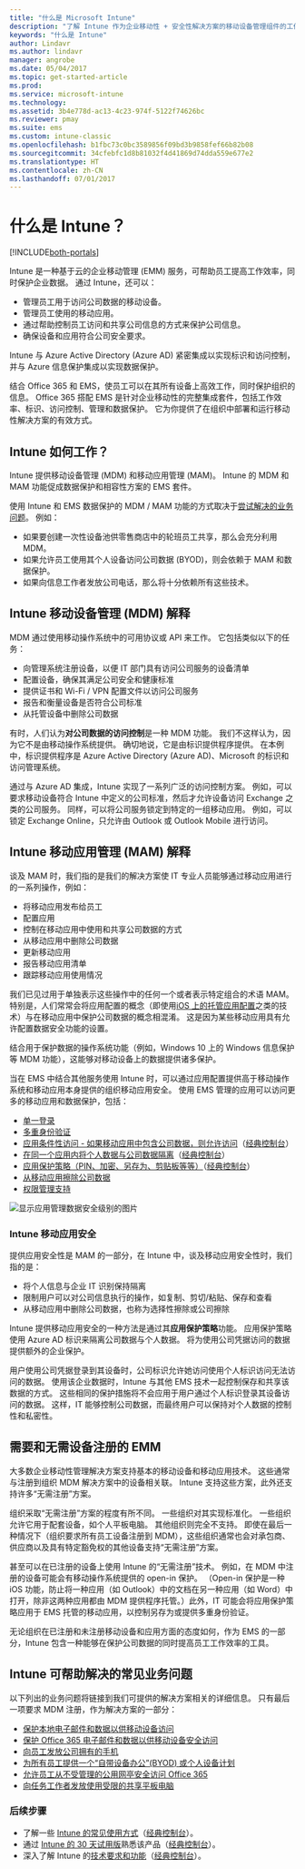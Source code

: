 ```yaml
---
title: "什么是 Microsoft Intune"
description: "了解 Intune 作为企业移动性 + 安全性解决方案的移动设备管理组件的工作原理，以及它帮助保护公司数据的方式。"
keywords: "什么是 Intune"
author: Lindavr
ms.author: lindavr
manager: angrobe
ms.date: 05/04/2017
ms.topic: get-started-article
ms.prod: 
ms.service: microsoft-intune
ms.technology: 
ms.assetid: 3b4e778d-ac13-4c23-974f-5122f74626bc
ms.reviewer: pmay
ms.suite: ems
ms.custom: intune-classic
ms.openlocfilehash: b1fbc73c0bc3589856f09bd3b9858fef66b82b08
ms.sourcegitcommit: 34cfebfc1d8b81032f4d41869d74dda559e677e2
ms.translationtype: HT
ms.contentlocale: zh-CN
ms.lasthandoff: 07/01/2017
---
```

# <a name="what-is-intune"></a>什么是 Intune？

[!INCLUDE[both-portals](./includes/note-for-both-portals.md)]

Intune 是一种基于云的企业移动管理 (EMM) 服务，可帮助员工提高工作效率，同时保护企业数据。 通过 Intune，还可以：
* 管理员工用于访问公司数据的移动设备。
* 管理员工使用的移动应用。
* 通过帮助控制员工访问和共享公司信息的方式来保护公司信息。
* 确保设备和应用符合公司安全要求。

Intune 与 Azure Active Directory (Azure AD) 紧密集成以实现标识和访问控制，并与 Azure 信息保护集成以实现数据保护。

结合 Office 365 和 EMS，使员工可以在其所有设备上高效工作，同时保护组织的信息。 Office 365 搭配 EMS 是针对企业移动性的完整集成套件，包括工作效率、标识、访问控制、管理和数据保护。 它为你提供了在组织中部署和运行移动性解决方案的有效方式。

## <a name="how-does-intune-work"></a>Intune 如何工作？
Intune 提供移动设备管理 (MDM) 和移动应用管理 (MAM)。 Intune 的 MDM 和 MAM 功能促成数据保护和相容性方案的 EMS 套件。  

使用 Intune 和 EMS 数据保护的 MDM / MAM 功能的方式取决于[尝试解决的业务问题](#common-business-problems-that-intune-helps-solve)。 例如：
* 如果要创建一次性设备池供零售商店中的轮班员工共享，那么会充分利用 MDM。
* 如果允许员工使用其个人设备访问公司数据 (BYOD)，则会依赖于 MAM 和数据保护。  
* 如果向信息工作者发放公司电话，那么将十分依赖所有这些技术。

## <a name="intune-mobile-device-management-mdm-explained"></a>Intune 移动设备管理 (MDM) 解释
MDM 通过使用移动操作系统中的可用协议或 API 来工作。 它包括类似以下的任务：
* 向管理系统注册设备，以便 IT 部门具有访问公司服务的设备清单
* 配置设备，确保其满足公司安全和健康标准
* 提供证书和 Wi-Fi / VPN 配置文件以访问公司服务
* 报告和衡量设备是否符合公司标准
* 从托管设备中删除公司数据  

有时，人们认为**对公司数据的访问控制**是一种 MDM 功能。 我们不这样认为，因为它不是由移动操作系统提供。 确切地说，它是由标识提供程序提供。 在本例中，标识提供程序是 Azure Active Directory (Azure AD)、Microsoft 的标识和访问管理系统。  

通过与 Azure AD 集成，Intune 实现了一系列广泛的访问控制方案。 例如，可以要求移动设备符合 Intune 中定义的公司标准，然后才允许设备访问 Exchange 之类的公司服务。 同样，可以将公司服务锁定到特定的一组移动应用。 例如，可以锁定 Exchange Online，只允许由 Outlook 或 Outlook Mobile 进行访问。

## <a name="intune-mobile-app-management-mam-explained"></a>Intune 移动应用管理 (MAM) 解释
谈及 MAM 时，我们指的是我们的解决方案使 IT 专业人员能够通过移动应用进行的一系列操作，例如：
* 将移动应用发布给员工
* 配置应用
* 控制在移动应用中使用和共享公司数据的方式
* 从移动应用中删除公司数据   
* 更新移动应用
* 报告移动应用清单
* 跟踪移动应用使用情况

我们已见过用于单独表示这些操作中的任何一个或者表示特定组合的术语 MAM。 特别是，人们常常会将应用配置的概念（即使用[iOS 上的托管应用配置](https://developer.apple.com/library/content/samplecode/sc2279/Introduction/Intro.html)之类的技术）与在移动应用中保护公司数据的概念相混淆。 这是因为某些移动应用具有允许配置数据安全功能的设置。

结合用于保护数据的操作系统功能（例如，Windows 10 上的 Windows 信息保护等 MDM 功能），这能够对移动设备上的数据提供诸多保护。

当在 EMS 中结合其他服务使用 Intune 时，可以通过应用配置提供高于移动操作系统和移动应用本身提供的组织移动应用安全。 使用 EMS 管理的应用可以访问更多的移动应用和数据保护，包括：

* [单一登录](https://docs.microsoft.com/azure/active-directory/active-directory-appssoaccess-whatis)  
*   [多重身份验证](https://docs.microsoft.com/multi-factor-authentication/multi-factor-authentication)
* [应用条件性访问 - 如果移动应用中包含公司数据，则允许访问](app-based-conditional-access-intune.md)（[经典控制台](/intune-classic/deploy-use/allow-policy-managed-apps-access-to-o365)）
* [在同一个应用内将个人数据与公司数据隔离](app-protection-policy.md)（[经典控制台](/intune-classic/deploy-use/protect-app-data-using-mobile-app-management-policies-with-microsoft-intune)）
* [应用保护策略（PIN、加密、另存为、剪贴板等等）](app-protection-policies.md)（[经典控制台](/intune-classic/deploy-use/protect-app-data-using-mobile-app-management-policies-with-microsoft-intune)）
* [从移动应用擦除公司数据](/intune-classic/deploy-use/wipe-managed-company-app-data-with-microsoft-intune)
* [权限管理支持](https://docs.microsoft.com/information-protection/understand-explore/what-is-azure-rms)

![显示应用管理数据安全级别的图片](./media/managing-mobile-apps.png)

### <a name="intune-mobile-app-security"></a>Intune 移动应用安全
提供应用安全性是 MAM 的一部分，在 Intune 中，谈及移动应用安全性时，我们指的是：
* 将个人信息与企业 IT 识别保持隔离
* 限制用户可以对公司信息执行的操作，如复制、剪切/粘贴、保存和查看
* 从移动应用中删除公司数据，也称为选择性擦除或公司擦除

Intune 提供移动应用安全的一种方法是通过其**应用保护策略**功能。 应用保护策略使用 Azure AD 标识来隔离公司数据与个人数据。 将为使用公司凭据访问的数据提供额外的企业保护。

用户使用公司凭据登录到其设备时，公司标识允许她访问使用个人标识访问无法访问的数据。 使用该企业数据时，Intune 与其他 EMS 技术一起控制保存和共享该数据的方式。 这些相同的保护措施将不会应用于用户通过个人标识登录其设备访问的数据。 这样，IT 能够控制公司数据，而最终用户可以保持对个人数据的控制性和私密性。

## <a name="emm-with-and-without-device-enrollment"></a>需要和无需设备注册的 EMM
大多数企业移动性管理解决方案支持基本的移动设备和移动应用技术。 这些通常与注册到组织 MDM 解决方案中的设备相关联。 Intune 支持这些方案，此外还支持许多“无需注册”方案。  

组织采取“无需注册”方案的程度有所不同。 一些组织对其实现标准化。 一些组织允许它用于配套设备，如个人平板电脑。 其他组织则完全不支持。 即使在最后一种情况下（组织要求所有员工设备注册到 MDM），这些组织通常也会对承包商、供应商以及具有特定豁免权的其他设备支持“无需注册”方案。

甚至可以在已注册的设备上使用 Intune 的“无需注册”技术。 例如，在 MDM 中注册的设备可能会有移动操作系统提供的 open-in 保护。 （Open-in 保护是一种 iOS 功能，防止将一种应用（如 Outlook）中的文档在另一种应用（如 Word）中打开，除非这两种应用都由 MDM 提供程序托管。）此外，IT 可能会将应用保护策略应用于 EMS 托管的移动应用，以控制另存为或提供多重身份验证。

无论组织在已注册和未注册移动设备和应用方面的态度如何，作为 EMS 的一部分，Intune 包含一种能够在保护公司数据的同时提高员工工作效率的工具。

## <a name="common-business-problems-that-intune-helps-solve"></a>Intune 可帮助解决的常见业务问题
以下列出的业务问题将链接到我们可提供的解决方案相关的详细信息。 只有最后一项要求 MDM 注册，作为解决方案的一部分：

* [保护本地电子邮件和数据以供移动设备访问](common-scenarios.md#protecting-your-on-premises-email-and-data-so-it-can-be-safely-accessed-by-mobile-devices)
* [保护 Office 365 电子邮件和数据以供移动设备安全访问](common-scenarios.md#protecting-your-office-365-email-and-data-so-it-can-be-safely-accessed-by-mobile-devices)
* [向员工发放公司拥有的手机](common-scenarios.md#issue-corporate-owned-phones-to-your-employees)
* [为所有员工提供一个“自带设备办公”(BYOD) 或个人设备计划](common-scenarios.md#offer-a-bring-your-own-device-program-to-all-employees)
* [允许员工从不受管理的公用网亭安全访问 Office 365](common-scenarios.md#enable-your-employees-to-securely-access-office-365-from-an-unmanaged-public-kiosk)
* [向任务工作者发放使用受限的共享平板电脑](common-scenarios.md#issue-limited-use-shared-tablets-to-your-employees)

### <a name="next-steps"></a>后续步骤
* 了解一些 [Intune 的常见使用方式](common-scenarios.md)（[经典控制台](/intune-classic/understand-explore/common-ways-to-use-intune)）。
* 通过 [Intune 的 30 天试用版](free-trial-sign-up.md)熟悉该产品（[经典控制台](/intune-classic/understand-explore/sign-up-for-30-day-trial-microsoft-intune)）。
* 深入了解 Intune 的[技术要求和功能](supported-devices-browsers.md)（[经典控制台](/intune-classic/get-started/what-to-know-before-you-start-microsoft-in)）。
